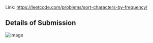 Link: https://leetcode.com/problems/sort-characters-by-frequency/
## Details of Submission
![image](https://github.com/mgalang229/LeetCode-Sort-Characters-By-Frequency/assets/51401355/3b436e1f-4d67-4c2b-89ef-fbba07bcf5a5)
